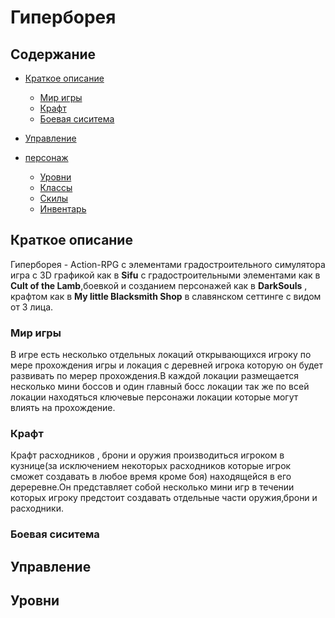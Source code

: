 # Гиперборея
## Содержание
- [Краткое описание](#краткое-описание)
  - [Мир игры](#мир-игры)
  - [Крафт](#крафт)
  - [Боевая сиситема](#боевая-сиситема)
- [Управление](#управление)

- [персонаж](#персонаж)
    - [Уровни](#уровни)
    - [Классы](#Классы)
    - [Скилы](#Скилы)
    - [Инвентарь](#Инвентарь)

## Краткое описание
Гиперборея - Action-RPG с элементами градостроительного симулятора игра с 3D графикой как в **Sifu** с градостроительными элементами как в **Cult of the Lamb**,боевкой и созданием персонажей как в **DarkSouls** , крафтом как в **My little Blacksmith Shop** в славянском сеттинге с видом от 3 лица.
### Мир игры
В игре есть несколько отдельных локаций открывающихся игроку по мере прохождения игры и локация с деревней игрока которую он будет развивать по мерер прохождения.В каждой локации  размещается несколько мини боссов и один главный босс локации так же по всей локации находяться ключевые персонажи локации которые могут влиять на прохождение.
### Крафт
Крафт расходников , брони и оружия производиться игроком в кузнице(за исключением некоторых расходников которые игрок сможет создавать в любое время кроме боя) находящейся в его дереревне.Он представляет собой несколько мини игр в течении которых игроку предстоит создавать отдельные части оружия,брони и расходники.
### Боевая сиситема
## Управление


## Уровни 


























